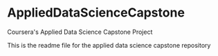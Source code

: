 # AppliedDataScienceCapstone
Coursera's Applied Data Science Capstone Project

This is the readme file for the applied data science capstone repository
